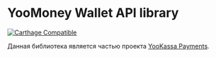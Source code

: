 # YooMoney Wallet API library

[![Carthage Compatible](https://img.shields.io/badge/Carthage-compatible-4BC51D.svg?style=flat)](https://github.com/Carthage/Carthage)

Данная библиотека является частью проекта [YooKassa Payments](https://git.yoomoney.ru/projects/SDK/repos/yookassa-payments-swift).
